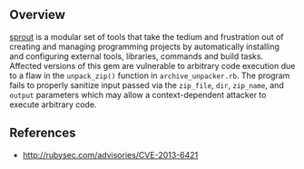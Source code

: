 ## Overview
[sprout](https://rubygems.org/gems/sprout)  is a modular set of tools that take the tedium and frustration out of creating and managing programming projects by automatically installing and configuring external tools, libraries, commands and build tasks.
Affected versions of this gem are vulnerable to arbitrary code execution due to a flaw in the `unpack_zip()` function in `archive_unpacker.rb`. The program fails to properly sanitize input passed via the `zip_file`, `dir`, `zip_name`, and `output` parameters which may allow a context-dependent attacker to execute arbitrary code.

## References
- http://rubysec.com/advisories/CVE-2013-6421

